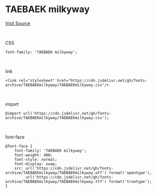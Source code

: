 # TAEBAEK milkyway

[Visit Source](https://www.taebaek.go.kr/www/contents.do?key=1791)

&nbsp;

CSS

```
font-family: 'TAEBAEK milkyway';
```

&nbsp;

link

```
<link rel="stylesheet" href="https://cdn.jsdelivr.net/gh/fonts-archive/TAEBAEKmilkyway/TAEBAEKmilkyway.css"/>
```

&nbsp;

import

```
@import url('https://cdn.jsdelivr.net/gh/fonts-archive/TAEBAEKmilkyway/TAEBAEKmilkyway.css');
```

&nbsp;

font-face

```
@font-face {
    font-family: 'TAEBAEK milkyway';
    font-weight: 400;
    font-style: normal;
    font-display: swap;
    src: url('https://cdn.jsdelivr.net/gh/fonts-archive/TAEBAEKmilkyway/TAEBAEKmilkyway.otf') format('opentype'),
         url('https://cdn.jsdelivr.net/gh/fonts-archive/TAEBAEKmilkyway/TAEBAEKmilkyway.ttf') format('truetype');
}
```
